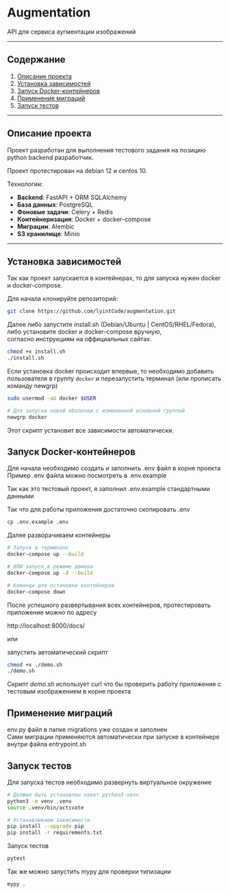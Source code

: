 # **Augmentation**
 
API для сервиса аугментации изображений

---

## **Содержание**
1. [Описание проекта](#описание-проекта)
2. [Установка зависимостей](#установка-зависимостей)
3. [Запуск Docker-контейнеров](#запуск-docker-контейнеров)
4. [Применение миграций](#применение-миграций)
5. [Запуск тестов](#запуск-тестов)

---

## **Описание проекта**

Проект разработан для выполнения тестового задания на позицию python backend разработчик.

Проект протестирован на debian 12 и centos 10.

Технологии:
- **Backend**: FastAPI + ORM SQLAlchemy
- **База данных**: PostgreSQL
- **Фоновые задачи**: Celery + Redis
- **Контейнеризация**: Docker + docker-compose
- **Миграции**: Alembic
- **S3 хранилище**: Minio

---

## **Установка зависимостей**

Так как проект запускается в контейнерах, то для запуска нужен docker и docker-compose.

Для начала клонируйте репозиторий:

```bash
git clone https://github.com/lyintCode/augmentation.git

```

Далее либо запустите install.sh (Debian/Ubuntu | CentOS/RHEL/Fedora), либо установите docker и docker-compose вручную,  
согласно инструкциям на оффициальных сайтах.

```bash
chmod +x install.sh
./install.sh
```

Если установка docker происходит впервые, то необходимо добавить пользователя в группу `docker` и перезапустить терминал (или прописать команду newgrp)
```bash
sudo usermod -aG docker $USER

# Для запуска новой оболочки с измененной основной группой
newgrp docker
```

Этот скрипт установит все зависимости автоматически.

## **Запуск Docker-контейнеров**

Для начала необходимо создать и заполнить .env файл в корне проекта  
Пример .env файла можно посмотреть в .env.example

Так как это тестовый проект, я заполнил .env.example стандартными данными

Так что для работы приложения достаточно скопировать .env

```bash
cp .env.example .env
```

Далее разворачиваем контейнеры

```bash
# Запуск в терминале
docker-compose up --build

# ИЛИ запуск в режиме демона
docker-compose up -d --build

# Команда для остановки контейнеров
docker-compose down
```

После успешного развертывания всех контейнеров, протестировать приложение можно по адресу

http://localhost:8000/docs/

или

запустить автоматический скрипт
```bash
chmod +x ./demo.sh
./demo.sh
```

Скрипт *demo.sh* использует curl что бы проверить работу приложения с тестовым изображением в корне проекта

## **Применение миграций**
env.py файл в папке migrations уже создан и заполнен  
Сами миграции применяются автоматически при запуске в контейнере внутри файла entrypoint.sh

## **Запуск тестов**
Для запуска тестов необходимо развернуть виртуальное окружение

```bash
# Должен быть установлен пакет python3-venv
python3 -m venv .venv
source .venv/bin/activate

# Устанавливаем зависимости
pip install --upgrade pip
pip install -r requirements.txt
```

Запуск тестов
```bash
pytest
```

Так же можно запустить mypy для проверки типизации
```bash
mypy .
```

